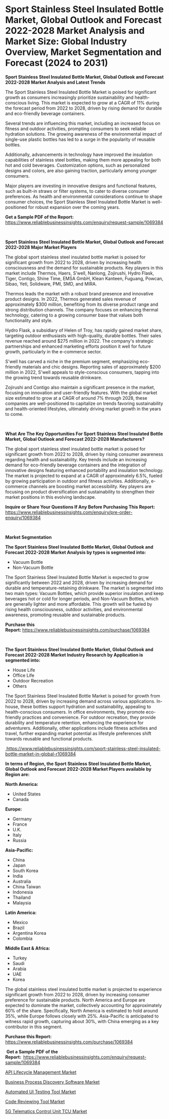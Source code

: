 <p><h1>Sport Stainless Steel Insulated Bottle Market, Global Outlook and Forecast 2022-2028 Market Analysis and Market Size: Global Industry Overview, Market Segmentation and Forecast (2024 to 2031)</h1></p><p><strong>Sport Stainless Steel Insulated Bottle Market, Global Outlook and Forecast 2022-2028 Market Analysis and Latest Trends</strong></p>
<p><p>The Sport Stainless Steel Insulated Bottle Market is poised for significant growth as consumers increasingly prioritize sustainability and health-conscious living. This market is expected to grow at a CAGR of 11% during the forecast period from 2022 to 2028, driven by rising demand for durable and eco-friendly beverage containers. </p><p>Several trends are influencing this market, including an increased focus on fitness and outdoor activities, prompting consumers to seek reliable hydration solutions. The growing awareness of the environmental impact of single-use plastic bottles has led to a surge in the popularity of reusable bottles. </p><p>Additionally, advancements in technology have improved the insulation capabilities of stainless steel bottles, making them more appealing for both hot and cold beverages. Customization options, such as personalized designs and colors, are also gaining traction, particularly among younger consumers. </p><p>Major players are investing in innovative designs and functional features, such as built-in straws or filter systems, to cater to diverse consumer preferences. As health and environmental considerations continue to shape consumer choices, the Sport Stainless Steel Insulated Bottle Market is well-positioned for robust expansion over the coming years.</p></p>
<p><strong>Get a Sample PDF of the Report:&nbsp;</strong> <a href="https://www.reliablebusinessinsights.com/enquiry/request-sample/1069384">https://www.reliablebusinessinsights.com/enquiry/request-sample/1069384</a></p>
<p>&nbsp;</p>
<p><strong>Sport Stainless Steel Insulated Bottle Market, Global Outlook and Forecast 2022-2028 Major Market Players</strong></p>
<p><p>The global sport stainless steel insulated bottle market is poised for significant growth from 2022 to 2028, driven by increasing health consciousness and the demand for sustainable products. Key players in this market include Thermos, Haers, S’well, Nanlong, Zojirushi, Hydro Flask, Tiger, Contigo, Shine Time, EMSA GmbH, Klean Kanteen, Fuguang, Powcan, Sibao, Yeti, Solidware, PMI, SMD, and MIRA.</p><p>Thermos leads the market with a robust brand presence and innovative product designs. In 2022, Thermos generated sales revenue of approximately $300 million, benefiting from its diverse product range and strong distribution channels. The company focuses on enhancing thermal technology, catering to a growing consumer base that values both functionality and style.</p><p>Hydro Flask, a subsidiary of Helen of Troy, has rapidly gained market share, targeting outdoor enthusiasts with high-quality, durable bottles. Their sales revenue reached around $275 million in 2022. The company's strategic partnerships and enhanced marketing efforts position it well for future growth, particularly in the e-commerce sector.</p><p>S'well has carved a niche in the premium segment, emphasizing eco-friendly materials and chic designs. Reporting sales of approximately $200 million in 2022, S'well appeals to style-conscious consumers, tapping into the growing trend towards reusable drinkware.</p><p>Zojirushi and Contigo also maintain a significant presence in the market, focusing on innovation and user-friendly features. With the global market size estimated to grow at a CAGR of around 7% through 2028, these companies are well-positioned to capitalize on trends favoring sustainability and health-oriented lifestyles, ultimately driving market growth in the years to come.</p></p>
<p>&nbsp;</p>
<p><strong>What Are The Key Opportunities For Sport Stainless Steel Insulated Bottle Market, Global Outlook and Forecast 2022-2028 Manufacturers?</strong></p>
<p><p>The global sport stainless steel insulated bottle market is poised for significant growth from 2022 to 2028, driven by rising consumer awareness regarding health and sustainability. Key trends include an increasing demand for eco-friendly beverage containers and the integration of innovative designs featuring enhanced portability and insulation technology. The market is projected to expand at a CAGR of approximately 6.5%, fueled by growing participation in outdoor and fitness activities. Additionally, e-commerce channels are boosting market accessibility. Key players are focusing on product diversification and sustainability to strengthen their market positions in this evolving landscape.</p></p>
<p><strong>Inquire or Share Your Questions If Any Before Purchasing This Report:</strong> <a href="https://www.reliablebusinessinsights.com/enquiry/pre-order-enquiry/1069384">https://www.reliablebusinessinsights.com/enquiry/pre-order-enquiry/1069384</a></p>
<p>&nbsp;</p>
<p><strong>Market Segmentation</strong></p>
<p><strong>The Sport Stainless Steel Insulated Bottle Market, Global Outlook and Forecast 2022-2028 Market Analysis by types is segmented into:</strong></p>
<p><ul><li>Vacuum Bottle</li><li>Non-Vacuum Bottle</li></ul></p>
<p><p>The Sport Stainless Steel Insulated Bottle Market is expected to grow significantly between 2022 and 2028, driven by increasing demand for durable and temperature-retaining drinkware. The market is segmented into two main types: Vacuum Bottles, which provide superior insulation and keep beverages hot or cold for longer periods, and Non-Vacuum Bottles, which are generally lighter and more affordable. This growth will be fueled by rising health consciousness, outdoor activities, and environmental awareness, promoting reusable and sustainable products.</p></p>
<p><strong>Purchase this Report:&nbsp;</strong><a href="https://www.reliablebusinessinsights.com/purchase/1069384">https://www.reliablebusinessinsights.com/purchase/1069384</a></p>
<p>&nbsp;</p>
<p><strong>The Sport Stainless Steel Insulated Bottle Market, Global Outlook and Forecast 2022-2028 Market Industry Research by Application is segmented into:</strong></p>
<p><ul><li>House Life</li><li>Office Life</li><li>Outdoor Recreation</li><li>Others</li></ul></p>
<p><p>The Sport Stainless Steel Insulated Bottle Market is poised for growth from 2022 to 2028, driven by increasing demand across various applications. In-house, these bottles support hydration and sustainability, appealing to health-conscious consumers. In office environments, they promote eco-friendly practices and convenience. For outdoor recreation, they provide durability and temperature retention, enhancing the experience for adventurers. Additionally, other applications include fitness activities and travel, further expanding market potential as lifestyle preferences shift towards reusable and functional products.</p></p>
<p><a href="https://www.reliablebusinessinsights.com/sport-stainless-steel-insulated-bottle-market-in-global-r1069384">&nbsp;https://www.reliablebusinessinsights.com/sport-stainless-steel-insulated-bottle-market-in-global-r1069384</a></p>
<p><strong>In terms of Region, the Sport Stainless Steel Insulated Bottle Market, Global Outlook and Forecast 2022-2028 Market Players available by Region are:</strong></p>
<p>
    <p> <strong> North America: </strong>
        <ul>
            <li>United States</li>
            <li>Canada</li>
        </ul>
        </p> 
    <p> <strong> Europe: </strong>
        <ul>
            <li>Germany</li>
            <li>France</li>
            <li>U.K.</li>
            <li>Italy</li>
            <li>Russia</li>
        </ul>
        </p> 
    <p> <strong> Asia-Pacific: </strong>
        <ul>
            <li>China</li>
            <li>Japan</li>
            <li>South Korea</li>
            <li>India</li>
            <li>Australia</li>
            <li>China Taiwan</li>
            <li>Indonesia</li>
            <li>Thailand</li>
            <li>Malaysia</li>
        </ul>
        </p> 
    <p> <strong> Latin America: </strong>
        <ul>
            <li>Mexico</li>
            <li>Brazil</li>
            <li>Argentina Korea</li>
            <li>Colombia</li>
        </ul>
        </p> 
    <p> <strong> Middle East & Africa: </strong>
        <ul>
            <li>Turkey</li>
            <li>Saudi</li>
            <li>Arabia</li>
            <li>UAE</li>
            <li>Korea</li>
        </ul>
    </p>
    </p>
<p><p>The global stainless steel insulated bottle market is projected to experience significant growth from 2022 to 2028, driven by increasing consumer preference for sustainable products. North America and Europe are expected to dominate the market, collectively accounting for approximately 60% of the share. Specifically, North America is estimated to hold around 35%, while Europe follows closely with 25%. Asia-Pacific is anticipated to witness rapid growth, capturing about 30%, with China emerging as a key contributor in this segment.</p></p>
<p><strong>Purchase this Report: </strong><a href="https://www.reliablebusinessinsights.com/purchase/1069384">https://www.reliablebusinessinsights.com/purchase/1069384</a></p>
<p>&nbsp;<strong>Get a Sample PDF of the Report:&nbsp;&nbsp;</strong><a href="https://www.reliablebusinessinsights.com/enquiry/request-sample/1069384">https://www.reliablebusinessinsights.com/enquiry/request-sample/1069384</a></p>
<p><strong></strong></p>
<p><p><a href="https://www.linkedin.com/pulse/future-ready-strategic-insights-global-api-lifecycle-management-1lm5e?trackingId=Nmd3LYW%2BR%2FuCF13Y6MHUMg%3D%3D">API Lifecycle Management Market</a></p><p><a href="https://www.linkedin.com/pulse/business-process-discovery-software-market-size-growth-l59ze?trackingId=cpDbwPI9QbOB7YeQYcnUXg%3D%3D">Business Process Discovery Software Market</a></p><p><a href="https://www.linkedin.com/pulse/global-automated-ui-testing-tool-market-focus-product-type-fbu7e?trackingId=AgBKjyJcQLiMHNaeadAu5Q%3D%3D">Automated UI Testing Tool Market</a></p><p><a href="https://www.linkedin.com/pulse/code-reviewing-tool-market-forecasts-trends-impact-analysis-bahee?trackingId=jvz2V6kzSzmU0d302K%2FnAg%3D%3D">Code Reviewing Tool Market</a></p><p><a href="https://medium.com/@barbarakbess8920/5g-telematics-control-unit-tcu-market-global-market-share-and-ranking-overall-sales-and-demand-710c16810a71">5G Telematics Control Unit TCU Market</a></p></p>